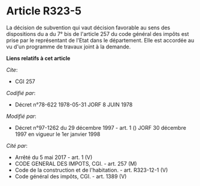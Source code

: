 # Article R323-5

La décision de subvention qui vaut décision favorable au sens des dispositions du a du 7° bis de l'article 257 du code
général des impôts est prise par le représentant de l'Etat dans le département. Elle est accordée au vu d'un programme de
travaux joint à la demande.

**Liens relatifs à cet article**

_Cite_:

  - CGI 257

_Codifié par_:

  - Décret n°78-622 1978-05-31 JORF 8 JUIN 1978

_Modifié par_:

  - Décret n°97-1262 du 29 décembre 1997 - art. 1 () JORF 30 décembre 1997 en vigueur le 1er janvier 1998

_Cité par_:

  - Arrêté du 5 mai 2017 - art. 1 (V)
  - CODE GENERAL DES IMPOTS, CGI. - art. 257 (M)
  - Code de la construction et de l'habitation. - art. R323-12-1 (V)
  - Code général des impôts, CGI. - art. 1389 (V)
